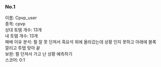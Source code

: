 ### No.1<br>
이름: Cpvp_user <br>
종목: cpvp <br>
상대 토템 개수: 13개 <br>
내 토템 개수: 13개 <br>
패배 이유 분석: 펄 잘 못 던져서 흑요석 위에 올라갔는데 상황 인지 못하고 아래에 블록 깔리고 투탭 맞아 끝 <br>
보완: 펄 던져서 가고 난 상황 예측하기<br>
스코어: 0:1 <br>